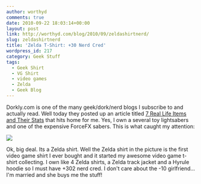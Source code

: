 ```yaml
---
author: worthyd
comments: true
date: 2010-09-22 18:03:14+00:00
layout: post
link: http://worthyd.com/blog/2010/09/zeldashirtnerd/
slug: zeldashirtnerd
title: 'Zelda T-Shirt: +30 Nerd Cred'
wordpress_id: 217
category: Geek Stuff
tags:
  - Geek Shirt
  - VG Shirt
  - video games
  - Zelda
  - Geek Blog
---
```


Dorkly.com is one of the many geek/dork/nerd blogs I subscribe to and actually read. Well today they posted up an article titled [7 Real Life Items and Their Stats](http://www.dorkly.com/article/3026/7-real-life-items-and-in-game-stats) that hits home for me. Yes, I own a several toy lightsabers and one of the expensive ForceFX sabers. This is what caught my attention:

[![](http://blog.worthyd.com/wp-content/uploads/2010/09/a1f46f16cae769f7ed5e7ff7c166f50d-300x164.jpg)](http://blog.worthyd.com/wp-content/uploads/2010/09/a1f46f16cae769f7ed5e7ff7c166f50d.jpg)

Ok, big deal. Its a Zelda shirt. Well the Zelda shirt in the picture is the first video game shirt I ever bought and it started my awesome video game t-shirt collecting. I own like 4 Zelda shirts, a Zelda track jacket and a Hyrule hoodie so I must have +302 nerd cred. I don't care about the -10 girlfriend... I'm married and she buys me the stuff!
